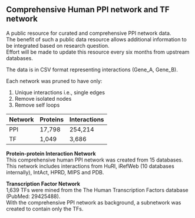 ## Comprehensive Human PPI network and TF network
A public resource for curated and comprehensive PPI network data.  
The benefit of such a public data resource allows additional information to be integrated based on research question.  
Effort will be made to update this resource every six months from upstream databases.  

The data is in CSV format representing interactions (Gene_A, Gene_B).  

Each network was pruned to have only:
1. Unique interactions i.e., single edges
2. Remove isolated nodes
3. Remove self loops

| Network | Proteins | Interactions |
| ------------- | ------------- | ------------- |
| PPI | 17,798 | 254,214 |
| TF | 1,049 | 3,686 |
   
     
**Protein-protein Interaction Network**  
This comprehensive human PPI network was created from 15 databases.  
This network includes interactions from HuRI, iRefWeb (10 databases internally), IntAct, HPRD, MIPS and PDB.  

**Transcription Factor Network**  
1,639 TFs were mined from the The Human Transcription Factors database (PubMed: 29425488).  
With the comprehensive PPI network as background, a subnetwork was created to contain only the TFs.

 
